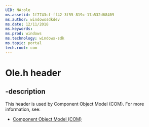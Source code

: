 ```yaml
---
UID: NA:ole
ms.assetid: 1f7743cf-ff42-3f55-819c-17a532d68409
ms.author: windowssdkdev
ms.date: 12/11/2018
ms.keywords: 
ms.prod: windows
ms.technology: windows-sdk
ms.topic: portal
tech.root: com
---
```


# Ole.h header


## -description


This header is used by Component Object Model (COM). For more information, see:

- [Component Object Model (COM)](../_com)

